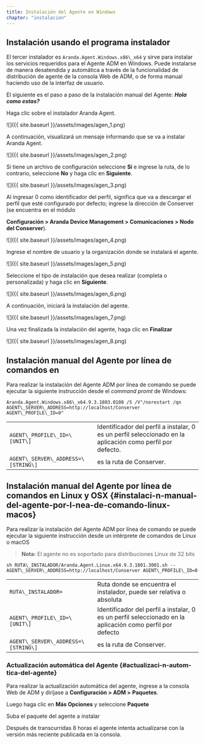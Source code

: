 ```yaml
---
title: Instalación del Agente en Windows
chapter: "instalacion"
---
```


## Instalación usando el programa instalador

El tercer instalador es `Aranda.Agent.Windows.x86\_x64` y sirve para instalar los servicios requeridos para el Agente ADM en Windows.
Puede instalarse de manera desatendida y automática a través de la funcionalidad de distribución de agente de la consola Web de ADM, o de forma manual haciendo uso de la interfaz de usuario.

El siguiente es el paso a paso de la instalación manual del Agente: _**Hola como estas?**_

Haga clic sobre el instalador Aranda Agent.

![]({{ site.baseurl }}/assets/images/agen_1.png)

A continuación, visualizará un mensaje informando que se va a instalar Aranda Agent.

![]({{ site.baseurl }}/assets/images/agen_2.png)

Si tiene un archivo de configuración seleccione **Sí** e ingrese la ruta, de lo contrario, seleccione **No** y haga clic en **Siguiente**.

![]({{ site.baseurl }}/assets/images/agen_3.png)

Al ingresar 0 como identificador del perfil, significa que va a descargar el perfil que esté configurado por defecto; ingrese la dirección de Conserver \(se encuentra en el módulo

  **Configuración &gt; Aranda Device Management &gt; Comunicaciones &gt; Nodo del Conserver**\).

![]({{ site.baseurl }}/assets/images/agen_4.png)

Ingrese el nombre de usuario y la organización donde se instalará el agente.

![]({{ site.baseurl }}/assets/images/agen_5.png)

Seleccione el tipo de instalación que desea realizar \(completa o personalizada\) y haga clic en **Siguiente**.

![]({{ site.baseurl }}/assets/images/agen_6.png)

A continuación, iniciará la instalación del agente.

![]({{ site.baseurl }}/assets/images/agen_7.png)

Una vez finalizada la instalación del agente, haga clic en **Finalizar**

![]({{ site.baseurl }}/assets/images/agen_8.png)

## Instalación manual del Agente por línea de comandos en

Para realizar la instalación del Agente ADM por línea de comando se puede ejecutar la siguiente instrucción desde el _command promt_ de Windows:

```
Aranda.Agent.Windows.x86\_x64.9.3.1803.0108 /S /V"/norestart /qn AGENT\_SERVER\_ADDRESS=http://localhost/Conserver AGENT\_PROFILE\_ID=0"
```

| | |
| :-- | :-- |
| `AGENT\_PROFILE\_ID=\[UNIT\]` | Identificador del perfil a instalar, 0 es un perfil seleccionado en la aplicación como perfil por defecto. |
| `AGENT\_SERVER\_ADDRESS=\[STRING\]` | es la ruta de Conserver. |

## Instalación manual del Agente por línea de comandos en Linux y OSX {#instalaci-n-manual-del-agente-por-l-nea-de-comando-linux-macos}

Para realizar la instalación del Agente ADM por línea de comando se puede ejecutar la siguiente instrucción desde un intérprete de comandos de Linux o macOS

> **Nota:** El agente no es soportado para distribuciones Linux de 32 bits

```
sh RUTA\_INSTALADOR/Aranda.Agent.Linux.x64.9.3.1801.3001.sh -- AGENT\_SERVER\_ADDRESS=http://localhost/Conserver AGENT\_PROFILE\_ID=0
```

| | |
| :-- | :-- |
| `RUTA\_INSTALADOR=` | Ruta donde se encuentra el instalador, puede ser relativa o absoluta |
| `AGENT\_PROFILE\_ID=\[UNIT\]` | Identificador del perfil a instalar, 0 es un perfil seleccionado en la aplicación como perfil por defecto |
| `AGENT\_SERVER\_ADDRESS=\[STRING\]` | es la ruta de Conserver. |

### Actualización automática del Agente {#actualizaci-n-autom-tica-del-agente}

Para realizar la actualización automática del agente, ingrese a la consola Web de ADM y diríjase a **Configuración &gt; ADM &gt;** **Paquetes**.

Luego haga clic en **Más Opciones** y seleccione **Paquete**

Suba el paquete del agente a instalar

Después de transcurridas 8 horas el agente intenta actualizarse con la versión más reciente publicada en la consola.
